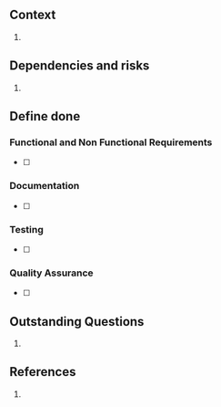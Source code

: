 ## Context

1. 

## Dependencies and risks

1. 

## Define done

### Functional and Non Functional Requirements

- [ ] 

### Documentation

- [ ] 

### Testing

- [ ] 

### Quality Assurance

- [ ] 

## Outstanding Questions

1. 

## References

1. 
